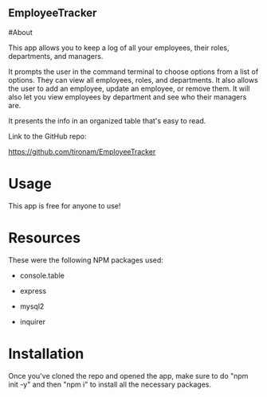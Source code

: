 ## EmployeeTracker

#About

This app allows you to keep a log of all your employees, their roles, departments, and managers. 

It prompts the user in the command terminal to choose options from a list of options. They can view all employees, roles, and departments. It also allows the user to add an employee, update an employee, or remove them. It will also let you view employees by department and see who their managers are.

It presents the info in an organized table that's easy to read. 

Link to the GitHub repo:

https://github.com/tironam/EmployeeTracker

# Usage

This app is free for anyone to use! 

# Resources

These were the following NPM packages used:

- console.table

- express

- mysql2

- inquirer

# Installation

Once you've cloned the repo and opened the app, make sure to do "npm init -y" and then "npm i" to install all the necessary packages.